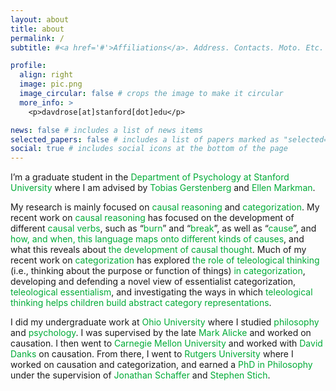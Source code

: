 ```yaml
---
layout: about
title: about
permalink: /
subtitle: #<a href='#'>Affiliations</a>. Address. Contacts. Moto. Etc.

profile:
  align: right
  image: pic.png
  image_circular: false # crops the image to make it circular
  more_info: >
    <p>davdrose[at]stanford[dot]edu</p>

news: false # includes a list of news items
selected_papers: false # includes a list of papers marked as "selected={true}"
social: true # includes social icons at the bottom of the page
---
```


<!-- Write your biography here. Tell the world about yourself. Link to your favorite [subreddit](http://reddit.com). You can put a picture in, too. The code is already in, just name your picture `prof_pic.jpg` and put it in the `img/` folder.

Put your address / P.O. box / other info right below your picture. You can also disable any of these elements by editing `profile` property of the YAML header of your `_pages/about.md`. Edit `_bibliography/papers.bib` and Jekyll will render your [publications page](/al-folio/publications/) automatically.

Link to your social media connections, too. This theme is set up to use [Font Awesome icons](https://fontawesome.com/) and [Academicons](https://jpswalsh.github.io/academicons/), like the ones below. Add your Facebook, Twitter, LinkedIn, Google Scholar, or just disable all of them. -->

I’m a graduate student in the <span style="color: #00ab37;">Department of Psychology at Stanford University</span> where I am advised by <span style="color: #00ab37;">Tobias Gerstenberg</span> and <span style="color: #00ab37;">Ellen Markman</span>. 

My research is mainly focused on <span style="color: #00ab37;">causal reasoning</span> and <span style="color: #00ab37;">categorization</span>. My recent work on
<span style="color: #00ab37;">causal reasoning</span> has focused on the development of different <span style="color: #00ab37;">causal verbs</span>, such as “<span style="color: #00ab37;">burn</span>” and “<span style="color: #00ab37;">break</span>”, as well as “<span style="color: #00ab37;">cause</span>”, and <span style="color: #00ab37;">how, and when, this language maps onto different kinds of causes</span>, and what this reveals about <span style="color: #00ab37;">the development of causal thought</span>. Much of my recent work on <span style="color: #00ab37;">categorization</span> has explored <span style="color: #00ab37;">the role of teleological thinking</span> (i.e., thinking about the purpose or function of things) <span style="color: #00ab37;">in categorization</span>, developing and defending a novel view of essentialist categorization, <span style="color: #00ab37;">teleological essentialism</span>, and investigating the ways in which <span style="color: #00ab37;">teleological thinking helps children build abstract category representations</span>. 

I did my undergraduate work at <span style="color: #00ab37;">Ohio University</span> where I studied <span style="color: #00ab37;">philosophy</span> and <span style="color: #00ab37;">psychology</span>. I was supervised by the late <span style="color: #00ab37;">Mark Alicke</span> and worked on causation. I then went to <span style="color: #00ab37;">Carnegie Mellon University</span> and worked with <span style="color: #00ab37;">David Danks</span> on causation. From there, I went to <span style="color: #00ab37;">Rutgers University</span> where I worked on causation and categorization, and earned a <span style="color: #00ab37;">PhD in Philosophy</span> under the supervision of <span style="color: #00ab37;">Jonathan Schaffer</span> and <span style="color: #00ab37;">Stephen Stich</span>.

